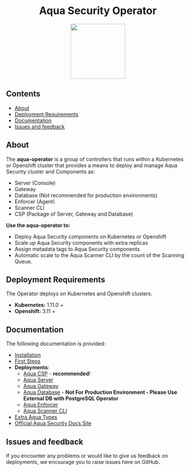 <h1 align="center">Aqua Security Operator</h1>
<p align="center">
  <img width="150px" height="150px" src="images/logo.png"/>
</p>

<h2>Contents</h2>

- [About](#about)
- [Deployment Requirements](#deployment-requirements)
- [Documentation](#documentation)
- [Issues and feedback](#issues-and-feedback)

## About

The **aqua-operator** is a group of controllers that runs within a Kubernetes or Openshift cluster that provides a means to deploy and manage Aqua Security cluster and Components as:
* Server (Console)
* Gateway
* Database (Not recommended for production environments)
* Enforcer (Agent)
* Scanner CLI
* CSP (Package of Server, Gateway and Database)

**Use the aqua-operator to:**
 * Deploy Aqua Security components on Kubernetes or Openshift
 * Scale up Aqua Security components with extra replicas
 * Assign metadata tags to Aqua Security components
 * Automatic scale to the Aqua Scanner CLI by the count of the Scanning Queue.

## Deployment Requirements

The Operator deploys on Kubernetes and Openshift clusters.

* **Kubernetes:**  1.11.0 +
* **Openshift:** 3.11 +

## Documentation
The following documentation is provided:
- [Installation](docs/Installation.md)
- [First Steps](docs/FirstSteps.md)
- **Deployments**:
  - [Aqua CSP](docs/AquaCsp.md) - **recommended**!
  - [Aqua Server](docs/AquaServer.md)
  - [Aqua Gateway](docs/AquaGateway.md)
  - [Aqua Database](docs/AquaDatabase.md) - **Not For Production Environment - Please Use External DB with PostgreSQL Operator**
  - [Aqua Enforcer](docs/AquaEnforcer.md)
  - [Aqua Scanner CLI](docs/AquaScanner.md)
- [Extra Aqua Types](docs/Types.md)
- [Official Aqua Security Docs Site](https://read.aquasec.com/)

## Issues and feedback

If you encounter any problems or would like to give us feedback on deployments, we encourage you to raise issues here on GitHub.
